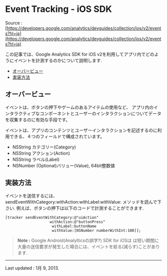 # Event Tracking - iOS SDK

Source : [https://developers.google.com/analytics/devguides/collection/ios/v2/events?hl=ja](https://developers.google.com/analytics/devguides/collection/ios/v2/events?hl=ja)

この記事では、Google Analytics SDK for iOS v2を利用してアプリ内でどのようにイベントを計測するのかについて説明します.

- [オーバービュー](#overview)
- [実装方法](#implementation)

## <a name="overview"></a>オーバービュー

イベントは、ボタンの押下やゲームのあるアイテムの使用など、
アプリ内のインタラクティブなコンポーネントとユーザーのインタラクションについてデータを収集するのに有効な手段です。

イベントは、アプリのコンテンツとユーザーインタラクションを記述するのに利用できる、４つのフィールドで構成されています。

- NSString カテゴリー(Category)
- NSString アクション(Action)
- NSString ラベル(Label)
- NSNumber (Optional)バリュー(Value), 64bit整数値

## <a name="implementation"></a>実装方法

イベントを送信するには、sendEventWithCategory:withAction:withLabel:withValue: メソッドを読んで下さい.
例えば、ボタンの押下は以下のコードで計測することができます.

```
[tracker sendEventWithCategory:@"uiAction"
                    withAction:@"buttonPress"
                     withLabel:buttonName
                     withValue:[NSNumber numberWithInt:100]];
```

> **Note :** Google Android(Analylticsの誤字?) SDK for iOSは は短い期間に大量の送信要求が発生した場合には、イベントを絞る(減らす)ことがあります.

- - -

Last updated : 1月 9, 2013.